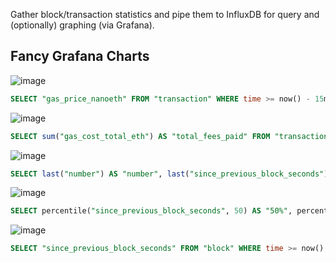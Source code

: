 Gather block/transaction statistics and pipe them to InfluxDB for query and (optionally) graphing (via Grafana).

## Fancy Grafana Charts
![image](https://user-images.githubusercontent.com/886059/47424648-b2e45f00-d7ba-11e8-8207-0a8e2912f3fb.png)
```sql
SELECT "gas_price_nanoeth" FROM "transaction" WHERE time >= now() - 15m
```

![image](https://user-images.githubusercontent.com/886059/47424765-0e165180-d7bb-11e8-84eb-c5a34fa7450c.png)
```sql
SELECT sum("gas_cost_total_eth") AS "total_fees_paid" FROM "transaction" WHERE time >= now() - 15m GROUP BY time(1s) fill(previous)
```

![image](https://user-images.githubusercontent.com/886059/47424826-31410100-d7bb-11e8-8235-0144a261ef44.png)
```sql
SELECT last("number") AS "number", last("since_previous_block_seconds") AS "time_since_last_block" FROM "block" WHERE time >= now() - 15m GROUP BY time(1s) fill(previous)
```

![image](https://user-images.githubusercontent.com/886059/47425128-fbe8e300-d7bb-11e8-909c-5d2bd27a0ec9.png)
```sql
SELECT percentile("since_previous_block_seconds", 50) AS "50%", percentile("since_previous_block_seconds", 75) AS "75%", percentile("since_previous_block_seconds", 90) AS "90%", percentile("since_previous_block_seconds", 98) AS "98%", percentile("since_previous_block_seconds", 99) AS "99%", percentile("since_previous_block_seconds", 99.9) AS "99.9%" FROM "block" WHERE time >= now() - 24h
```

![image](https://user-images.githubusercontent.com/886059/47425640-8bdb5c80-d7bd-11e8-8349-d6ac0497d8b4.png)
```sql
SELECT "since_previous_block_seconds" FROM "block" WHERE time >= now() - 24h
```
